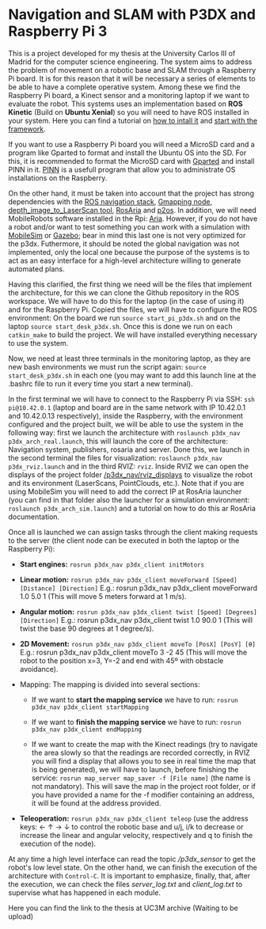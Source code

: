 # Navigation and SLAM with P3DX and Raspberry Pi 3
This is a project developed for my thesis at the University Carlos III of Madrid for the computer science engineering. The system aims to address the problem of movement on a robotic base and SLAM through a Raspberry Pi board. It is for this reason that it will be necessary a series of elements to be able to have a complete operative system. Among these we find the Raspberry Pi board, a Kinect sensor and a monitoring laptop if we want to evaluate the robot. This systems uses an implementation based on **ROS Kinetic** (Build on **Ubuntu Xenial**) so you will need to have ROS installed in your system. Here you can find a tutorial on [how to intall it](http://wiki.ros.org/ROS/Installation) and [start with the framework](http://wiki.ros.org/ROS/Tutorials).

If you want to use a Raspberry Pi board you will need a MicroSD card and a program like Gparted to format and install the Ubuntu OS into the SD. For this, it is recommended to format the MicroSD card with [Gparted](https://gparted.org/) and install PINN in it. [PINN](https://github.com/procount/pinn) is a usefull program that allow you to administrate OS installations on the Raspberry.

On the other hand, it must be taken into account that the project has strong dependencies with the [ROS navigation stack](http://wiki.ros.org/navigation), [Gmapping node](http://wiki.ros.org/gmapping), [depth_image_to_LaserScan tool](http://wiki.ros.org/depthimage_to_laserscan), [RosAria](http://wiki.ros.org/ROSARIA) and [p2os](http://wiki.ros.org/p2os). In addition, we will need MobileRobots software installed in the Rpi: [Aria](http://robots.mobilerobots.com/wiki/ARIA). However, if you do not have a robot and/or want to test something you can work with a simulation with [MobileSim](http://robots.mobilerobots.com/wiki/MobileSim) or [Gazebo](http://wiki.ros.org/gazebo); bear in mind this last one is not very optimized for the p3dx. Futhermore, it should be noted the global navigation was not implemented, only the local one because the purpose of the systems is to act as an easy interface for a high-level architecture willing to generate automated plans.

Having this clarified, the first thing we need will be the files that implement the architecture, for this we can clone the Github repository in the ROS workspace. We will have to do this for the laptop (in the case of using it) and for the Raspberry Pi. Copied the files, we will have to configure the ROS environment: On the board we run ```source start_pi_p3dx.sh``` and on the laptop ```source start_desk_p3dx.sh```. Once this is done we run on each ```catkin_make``` to build the project. We will have installed everything necessary to use the system.

Now, we need at least three terminals in the monitoring laptop, as they are new bash environments we must run the script again: ```source start_desk_p3dx.sh``` in each one (you may want to add this launch line at the .bashrc file to run it every time you start a new terminal).

In the first terminal we will have to connect to the Raspberry Pi via SSH: ```ssh pi@10.42.0.1``` (laptop and board are in the same network with IP 10.42.0.1 and 10.42.0.13 respectively), inside the Raspberry, with the environment configured and the project built, we will be able to use the system in the following way: first we launch the architecture with ```roslaunch p3dx_nav p3dx_arch_real.launch```, this will launch the core of the architecture: Navigation system, publishers, rosaria and server. Done this, we launch in the second terminal the files for visualization: ```roslaunch p3dx_nav p3dx_rviz.launch``` and in the third RVIZ: ```rviz```. Inside RVIZ we can open the displays of the project folder [/p3dx_nav/rviz_displays](https://github.com/Weasfas/p3dx_TFG_uc3m/tree/master/p3dx_nav/rviz_displays) to visualize the robot and its environment (LaserScans, PointClouds, etc.). Note that if you are using MobileSim you will need to add the correct IP at RosAria launcher (you can find in that folder also the launcher for a simulation environment: ```roslaunch p3dx_arch_sim.launch```) and a tutorial on how to do this ar RosAria documentation.

Once all is launched we can assign tasks through the client making requests to the server (the client node can be executed in both the laptop or the Raspberry Pi):

* **Start engines:** ```rosrun p3dx_nav p3dx_client initMotors```
* **Linear motion:** ```rosrun p3dx_nav p3dx_client moveForward [Speed] [Distance] [Direction]``` E.g.: rosrun p3dx_nav p3dx_client moveForward 1.0 5.0 1 (This will move 5 meters forward at 1 m/s).
* **Angular motion:** ```rosrun p3dx_nav p3dx_client twist [Speed] [Degrees] [Direction]``` E.g.: rosrun p3dx_nav p3dx_client twist 1.0 90.0 1 (This will twist the base 90 degrees at 1 degree/s).
* **2D Movement:** ```rosrun p3dx_nav p3dx_client moveTo [PosX] [PosY] [θ]``` E.g.: rosrun p3dx_nav p3dx_client moveTo 3 -2 45 (This will move the robot to the position x=3, Y=-2 and end with 45º with obstacle avoidance).
* Mapping: The mapping is divided into several sections:

  * If we want to **start the mapping service** we have to run: ```rosrun p3dx_nav p3dx_client startMapping```
  
  * If we want to **finish the mapping service** we have to run: ```rosrun p3dx_nav p3dx_client endMapping```
  
  * If we want to create the map with the Kinect readings (try to navigate the area slowly so that the readings are recorded correctly, in RVIZ you will find a display that allows you to see in real time the map that is being generated), we will have to launch, before finishing the service: ```rosrun map_server map_saver -f [File name]``` (the name is not mandatory). This will save the map in the project root folder, or if you have provided a name for the -f modifier containing an address, it will be found at the address provided.

* **Teleoperation:** ```rosrun p3dx_nav p3dx_client teleop``` (use the address keys: ← ↑ → ↓ to control the robotic base and u/j, i/k to decrease or increase the linear and angular velocity, respectively and q to finish the execution of the node).

At any time a high level interface can read the topic */p3dx_sensor* to get the robot's low level state. On the other hand, we can finish the execution of the architecture with ```Control-C```. It is important to emphasize, finally, that, after the execution, we can check the files *server_log.txt* and *client_log.txt* to supervise what has happened in each module.

Here you can find the link to the thesis at UC3M archive (Waiting to be upload)
